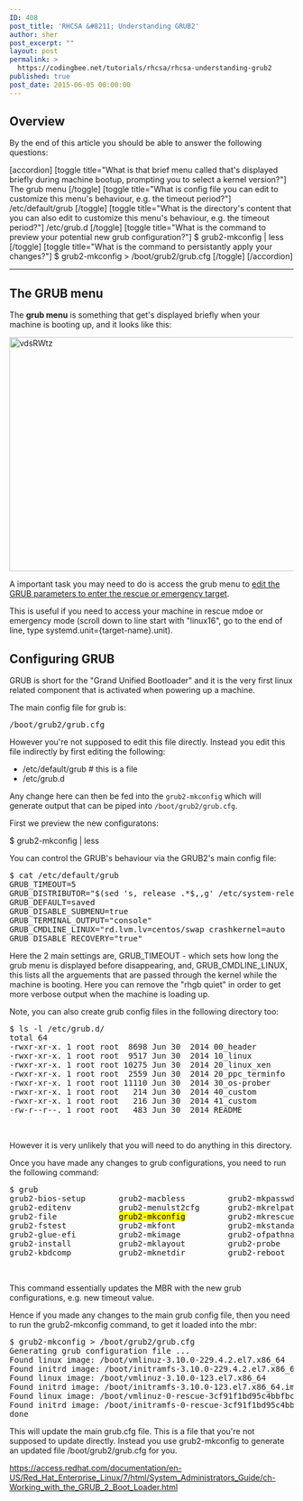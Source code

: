 ```yaml
---
ID: 408
post_title: 'RHCSA &#8211; Understanding GRUB2'
author: sher
post_excerpt: ""
layout: post
permalink: >
  https://codingbee.net/tutorials/rhcsa/rhcsa-understanding-grub2
published: true
post_date: 2015-06-05 00:00:00
---
```

<h2>Overview</h2>
By the end of this article you should be able to answer the following questions:

[accordion]
[toggle title="What is that brief menu called that's displayed briefly during machine bootup, prompting you to select a kernel version?"]
The grub menu
[/toggle]
[toggle title="What is config file you can edit to customize this menu's behaviour, e.g. the timeout period?"]
/etc/default/grub
[/toggle]
[toggle title="What is the directory's content that you can also edit to customize this menu's behaviour, e.g. the timeout period?"]
/etc/grub.d
[/toggle]
[toggle title="What is the command to preview your potential new grub configuration?"]
$ grub2-mkconfig | less
[/toggle]
[toggle title="What is the command to persistantly apply your changes?"]
$ grub2-mkconfig > /boot/grub2/grub.cfg 
[/toggle]
[/accordion]

<hr/>


<h2>The GRUB menu</h2>
The <strong>grub menu</strong> is something that get's displayed briefly when your machine is booting up, and it looks like this:


<a href="http://codingbee.net/wp-content/uploads/2015/06/vdsRWtz.png"><img src="http://codingbee.net/wp-content/uploads/2015/06/vdsRWtz.png" alt="vdsRWtz" width="739" height="415" class="alignnone size-full wp-image-4589" /></a>




A important task you may need to do is access the grub menu to <a href="http://codingbee.net/tutorials/rhcsa/rhcsa-managing-services/#Switching_targets_via_the_grub_menu">edit the GRUB parameters to enter the rescue or emergency target</a>. 



This is useful if you need to access your machine in rescue mdoe or emergency mode (scroll down to line start with "linux16", go to the end of line, type systemd.unit={target-name}.unit).  


<h2>Configuring GRUB</h2>
GRUB is short for the "Grand Unified Bootloader" and it is the very first linux related component that is activated when powering up a machine. 

The main config file for grub is:


<pre>
/boot/grub2/grub.cfg
</pre>

However you're not supposed to edit this file directly. Instead you edit this file indirectly by first editing the following:

<ul>
	<li>/etc/default/grub   # this is a file</li>
	<li>/etc/grub.d</li>
</ul>

Any change here can then be fed into the <code>grub2-mkconfig</code> which will generate output that can be piped into <code>/boot/grub2/grub.cfg</code>. 


First we preview the new configuratons:

$ grub2-mkconfig | less



You can control the GRUB's behaviour via the GRUB2's main config file:

<pre>
$ cat /etc/default/grub
GRUB_TIMEOUT=5
GRUB_DISTRIBUTOR="$(sed 's, release .*$,,g' /etc/system-release)"
GRUB_DEFAULT=saved
GRUB_DISABLE_SUBMENU=true
GRUB_TERMINAL_OUTPUT="console"
GRUB_CMDLINE_LINUX="rd.lvm.lv=centos/swap crashkernel=auto  rd.lvm.lv=centos/root vconsole.font=latarcyrheb-sun16 vconsole.keymap=uk rhgb quiet"
GRUB_DISABLE_RECOVERY="true"
</pre> 

Here the 2 main settings are, GRUB_TIMEOUT - which sets how long the grub menu is displayed before disappearing, and, GRUB_CMDLINE_LINUX, this lists all the arguements that are passed through the kernel while the machine is booting. Here you can remove the "rhgb quiet" in order to get more verbose output when the machine is loading up. 



Note, you can also create grub config files in the following directory too:

<pre>
$ ls -l /etc/grub.d/
total 64
-rwxr-xr-x. 1 root root  8698 Jun 30  2014 00_header
-rwxr-xr-x. 1 root root  9517 Jun 30  2014 10_linux
-rwxr-xr-x. 1 root root 10275 Jun 30  2014 20_linux_xen
-rwxr-xr-x. 1 root root  2559 Jun 30  2014 20_ppc_terminfo
-rwxr-xr-x. 1 root root 11110 Jun 30  2014 30_os-prober
-rwxr-xr-x. 1 root root   214 Jun 30  2014 40_custom
-rwxr-xr-x. 1 root root   216 Jun 30  2014 41_custom
-rw-r--r--. 1 root root   483 Jun 30  2014 README


</pre>

However it is very unlikely that you will need to do anything in this directory. 

Once you have made any changes to grub configurations, you need to run the following command:


<pre>
$ grub
grub2-bios-setup       grub2-macbless         grub2-mkpasswd-pbkdf2  grub2-render-label
grub2-editenv          grub2-menulst2cfg      grub2-mkrelpath        grub2-script-check
grub2-file             <mark>grub2-mkconfig</mark>         grub2-mkrescue         grub2-set-default
grub2-fstest           grub2-mkfont           grub2-mkstandalone     grub2-sparc64-setup
grub2-glue-efi         grub2-mkimage          grub2-ofpathname       grub2-syslinux2cfg
grub2-install          grub2-mklayout         grub2-probe            grubby
grub2-kbdcomp          grub2-mknetdir         grub2-reboot


</pre>


This command essentially updates the MBR with the new grub configurations, e.g. new timeout value. 


Hence if you made any changes to the main grub config file, then you need to run the grub2-mkconfig command, to get it loaded into the mbr: 

<pre>
$ grub2-mkconfig > /boot/grub2/grub.cfg
Generating grub configuration file ...
Found linux image: /boot/vmlinuz-3.10.0-229.4.2.el7.x86_64
Found initrd image: /boot/initramfs-3.10.0-229.4.2.el7.x86_64.img
Found linux image: /boot/vmlinuz-3.10.0-123.el7.x86_64
Found initrd image: /boot/initramfs-3.10.0-123.el7.x86_64.img
Found linux image: /boot/vmlinuz-0-rescue-3cf91f1bd95c4bbfbccf8ee2b5424021
Found initrd image: /boot/initramfs-0-rescue-3cf91f1bd95c4bbfbccf8ee2b5424021.img
done
</pre>

This will update the main grub.cfg file. This is a file that you're not supposed to update directly. Instead you use grub2-mkconfig to generate an updated file /boot/grub2/grub.cfg for you. 

       

https://access.redhat.com/documentation/en-US/Red_Hat_Enterprise_Linux/7/html/System_Administrators_Guide/ch-Working_with_the_GRUB_2_Boot_Loader.html